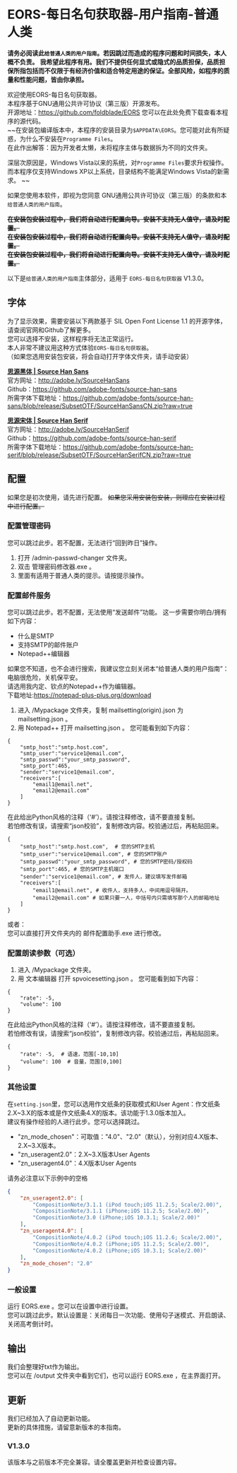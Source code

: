 # EORS-每日名句获取器-用户指南-普通人类

**请务必阅读此`给普通人类的用户指南`。若因跳过而造成的程序问题和时间损失，本人概不负责。**
**我希望此程序有用。我们不提供任何显式或隐式的品质担保，品质担保所指包括而不仅限于有经济价值和适合特定用途的保证。全部风险，如程序的质量和性能问题，皆由你承担。**

欢迎使用EORS-每日名句获取器。  
本程序基于GNU通用公共许可协议（第三版）开源发布。  
开源地址：https://github.com/foldblade/EORS 您可以在此处免费下载查看本程序的源代码。    
~~在安装包编译版本中，本程序的安装目录为`$APPDATA\EORS`。您可能对此有所疑惑，为什么不安装在`Programme Files`。  
在此作出解答：因为开发者太懒，未将程序主体与数据拆为不同的文件夹。  

深层次原因是，Windows Vista以来的系统，对`Programme Files`要求升权操作。而本程序仅支持Windows XP以上系统，目录结构不能满足Windows Vista的新需求。  ~~

如果您使用本软件，即视为您同意 GNU通用公共许可协议（第三版）的条款和本`给普通人类的用户指南`。  

~~**在安装包安装过程中，我们将自动进行配置向导。安装不支持无人值守，请及时配置。**~~  
~~**在安装包安装过程中，我们将自动进行配置向导。安装不支持无人值守，请及时配置。**~~  
~~**在安装包安装过程中，我们将自动进行配置向导。安装不支持无人值守，请及时配置。**~~  

以下是`给普通人类的用户指南`主体部分，适用于 `EORS-每日名句获取器` V1.3.0。   

## 字体
为了显示效果，需要安装以下两款基于 SIL Open Font License 1.1 的开源字体，请查阅官网和Github了解更多。  
您可以选择不安装，这样程序将无法正常运行。    
本人非常不建议用这种方式体验`EORS-每日名句获取器`。  
（如果您选用安装包安装，将会自动打开字体文件夹，请手动安装）  

**[思源黑体 | Source Han Sans](http://adobe.ly/SourceHanSans)**  
官方网址：http://adobe.ly/SourceHanSans  
Github：https://github.com/adobe-fonts/source-han-sans  
所需字体下载地址：https://github.com/adobe-fonts/source-han-sans/blob/release/SubsetOTF/SourceHanSansCN.zip?raw=true

**[思源宋体 | Source Han Serif ](http://adobe.ly/SourceHanSerif)**  
官方网址：http://adobe.ly/SourceHanSerif  
Github：https://github.com/adobe-fonts/source-han-serif  
所需字体下载地址：https://github.com/adobe-fonts/source-han-serif/blob/release/SubsetOTF/SourceHanSerifCN.zip?raw=true

## 配置
如果您是初次使用，请先进行配置。
~~如果您采用安装包安装，则理应在安装过程中进行配置。~~

### 配置管理密码
您可以跳过此步。若不配置，无法进行“回到昨日”操作。
1. 打开 /admin-passwd-changer 文件夹。
2. 双击 管理密码修改器.exe 。
3. 里面有适用于普通人类的提示。请按提示操作。

### 配置邮件服务
您可以跳过此步。若不配置，无法使用“发送邮件”功能。
这一步需要你明白/拥有如下内容：
* 什么是SMTP
* 支持SMTP的邮件账户
* Notepad++编辑器

如果您不知道，也不会进行搜索，我建议您立刻关闭本“给普通人类的用户指南”：电脑很危险，关机保平安。  
请选用我内定、钦点的Notepad++作为编辑器。  
下载地址:https://notepad-plus-plus.org/download
1. 进入 /Mypackage 文件夹，复制 mailsetting(origin).json 为 mailsetting.json 。
2. 用 Notepad++ 打开 mailsetting.json 。
您可能看到如下内容：
```
{
    "smtp_host":"smtp.host.com",
    "smtp_user":"service1@email.com",
    "smtp_passwd":"your_smtp_password",
    "smtp_port":465,
    "sender":"service1@email.com",
    "receivers":[
        "email1@email.net",
        "email2@email.com"
    ]
}
```
在此给出Python风格的注释（‘#’）。请按注释修改，请不要直接复制。  
若怕修改有误，请搜索“json校验”，复制修改内容。校验通过后，再粘贴回来。
```
{
    "smtp_host":"smtp.host.com",  # 您的SMTP主机
    "smtp_user":"service1@email.com", # 您的SMTP账户
    "smtp_passwd":"your_smtp_password", # 您的SMTP密码/授权码
    "smtp_port":465, # 您的SMTP主机端口
    "sender":"service1@email.com", # 发件人，建议填写发件邮箱
    "receivers":[
        "email1@email.net", # 收件人，支持多人，中间用逗号隔开。
        "email2@email.com" # 如果只要一人，中括号内只需填写那个人的邮箱地址
    ]
}
```
或者：  
您可以直接打开文件夹内的 邮件配置助手.exe 进行修改。

### 配置朗读参数（可选）
1. 进入 /Mypackage 文件夹。
2. 用 文本编辑器 打开 spvoicesetting.json 。
您可能看到如下内容：
```
{
    "rate": -5,
    "volume": 100
}
```
在此给出Python风格的注释（‘#’）。请按注释修改，请不要直接复制。  
若怕修改有误，请搜索“json校验”，复制修改内容。校验通过后，再粘贴回来。
```
{
    "rate": -5,  # 语速，范围[-10,10]
    "volume": 100  # 音量，范围[0,100]
}
```

### 其他设置
在`setting.json`里，您可以选用作文纸条的获取模式和User Agent：作文纸条2.X~3.X的版本或是作文纸条4.X的版本。该功能于1.3.0版本加入。  
建议有操作经验的人进行此步。您可以选择跳过。
* "zn_mode_chosen"：可取值："4.0"、"2.0"（默认），分别对应4.X版本、2.X~3.X版本。
* "zn_useragent2.0"：2.X~3.X版本User Agents
* "zn_useragent4.0"：4.X版本User Agents

请务必注意以下示例中的空格
```json
{
    "zn_useragent2.0": [
        "CompositionNote/3.1.1 (iPod touch;iOS 11.2.5; Scale/2.00)",
        "CompositionNote/3.1.1 (iPhone;iOS 11.2.5; Scale/2.00)",
        "CompositionNote/3.0 (iPhone;iOS 10.3.1; Scale/2.00)"
    ],
	"zn_useragent4.0": [
        "CompositionNote/4.0.2 (iPod touch;iOS 11.2.6; Scale/2.00)",
        "CompositionNote/4.0.2 (iPhone;iOS 11.2.5; Scale/2.00)",
        "CompositionNote/4.0.2 (iPhone;iOS 10.3.1; Scale/2.00)"
    ],
    "zn_mode_chosen": "2.0"
}
```


### 一般设置
运行 EORS.exe 。您可以在设置中进行设置。  
您可以跳过此步。默认设置是：关闭每日一次功能、使用句子迷模式、开启朗读、关闭高考倒计时。

## 输出
我们会整理好txt作为输出。  
您可以在 /output 文件夹中看到它们，也可以运行 EORS.exe ，在主界面打开。

## 更新
我们已经加入了自动更新功能。  
更新的具体措施，请留意新版本的本指南。

### V1.3.0
该版本与之前版本不完全兼容。请全覆盖更新并检查设置内容。